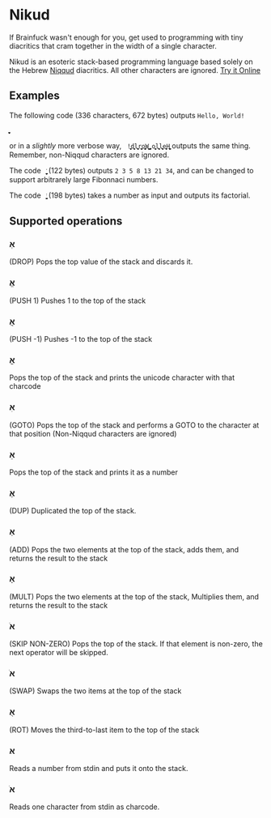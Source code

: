 # Nikud

If Brainfuck wasn't enough for you, get used to programming with tiny diacritics that cram together in the width of a single character.

Nikud is an esoteric stack-based programming language based solely on the Hebrew [Niqqud](https://en.wikipedia.org/wiki/Niqqud) diacritics. All other characters are ignored. [Try it Online](https://bary12.github.io/esolangs/nikud/)

## Examples

The following code (336 characters, 672 bytes) outputs `Hello, World!`

```ֱֱֱֱֱֱֱֱֱֱֱֱֱֱֱֱֱֱֱֱֱֱֱֱֱֱֱֱֱֱֱֱֱֱֱֱֱֱֱֱֱֱֱֱֱֱֱֱֱֱֱֱֱֱֱֱֱֱֱֱֱֱֱֱֱֱֱֱֱֱֲֳֳֳֳֳֳֳֳֳֳֳֳֳֶֶֶֶֶֶֶֶֶֶֶֶֶֶֶֶֶֶֶֶֶֶֶֶֶֶֶֶֶֶֶֶֶֶֶֶֶֶֶֶֶֶֶֶֶֶֶֶֶֶֶֶֶֶֶֶֶֶֶֶֶֶֶֶֶֶֶֶֶֶֶֶֶֶֶֶֶֶֶֶֶֶֶֶֶֶֶֶֶֶֶֶֶֶֶֶֶַַַַַַַַַַַַַַַַַַַַַַַַַַַַַַַַַַַַַַַַַַַַַַַַַַַַַַַַַַַַַַַַַַַַַַַַַַַַַַַַַַַַָָָָָָָָָָָָָָָָָָָָָָָָָָָָָָָָָָָָָָָָָָָָָָָָָָָָָָָָָָָָָָָָָָָָָָָ```

or in a _slightly_ more verbose way, ` !ֱֱֱֶֶֶֶַַָָָָdֱֱֶֶֶֶַַָָָlֱֱֱֱֶֶֶֶֶֶַַַַָָָָָrֱֱֱֱֱֱֱֱֶֶֶֶֶֶֶַַַַַַַַַָָָָָoֱֱֱֱֱֶֶֶֶֶֶֶַַַַַַָָָָָWֱֱֱֱֲֶֶֶֶֶֶֶֶַַַַַַַַָָָָ ֱֱֶֶֶֶַָָָָ,ֱֱֱֱֱֱֱֱֱֱֶֶֶֶֶֶֶֶֶֶֶֶֶַַַַַַַַַַַַַָָָָָָָָָoֱֱֱֱֱֶֶֶֶֶֶֶַַַַַַָָָָָlֱֱֱֱֶֶֶֶֶֶַַַַָָָָָlֱֱֱֱֶֶֶֶֶֶַַַַָָָָָeֱֱֱֶֶֶֶַַַָָָHֱֱֱֱֱֱֱֱֱֱֱֱֱֱֱֱֳֳֳֳֳֳֳֳֳֳֳֳֳֶֶֶֶֶֶֶֶֶֶֶֶֶֶֶֶֶֶֶֶֶַַַַַַַַַַַַַַַַַַַַַַָָָָָָָָָָָָָָ` outputs the same thing. Remember, non-Niqqud characters are ignored.

The code ` ְֱֱֱֱֱֱֱֱֱֱֱֱֲֳִִֵֶֶֶֶֶֶֶֶֶֶֶֶֶֶֶֶַַַַַַַַַָָָָָָָָָָָָֺֺֺֹֻֻ` (122 bytes) outputs `2 3 5 8 13 21 34`, and can be changed to support arbitrarely large Fibonnaci numbers.

The code ` ְְְְְְְְְְְְְְְְְְֱֱֱֱֱֱֱֱֱֱֱֱֱֱֱֱֱֱֱֱֱֱֱֱֲֲִִִִֵֶֶֶֶֶֶֶֶֶֶֶֶֶֶֶֶֶֶַַַַַַַַַַַַַַַַַַַַַַַָֹֺֺֹֻֻּ`  (198 bytes) takes a number as input and outputs its factorial.

## Supported operations

### אְ
(DROP) Pops the top value of the stack and discards it.

### אֱ
(PUSH 1) Pushes 1 to the top of the stack

### אֲ
(PUSH -1) Pushes -1 to the top of the stack

### אֳ
Pops the top of the stack and prints the unicode character with that charcode

### אִ
(GOTO) Pops the top of the stack and performs a GOTO to the character at that position
(Non-Niqqud characters are ignored)

### אֵ
Pops the top of the stack and prints it as a number 

### אֶ
(DUP) Duplicated the top of the stack.

### אַ
(ADD) Pops the two elements at the top of the stack, adds them, and returns the result to the stack

### אָ
(MULT) Pops the two elements at the top of the stack, Multiplies them,
and returns the result to the stack

### אֹ
(SKIP NON-ZERO) Pops the top of the stack. If that element is non-zero,
the next operator will be skipped.

### אֺ
(SWAP) Swaps the two items at the top of the stack

### אֻ
(ROT) Moves the third-to-last item to the top of the stack

### אּ
Reads a number from stdin and puts it onto the stack.

### אׁ
Reads one character from stdin as charcode.


